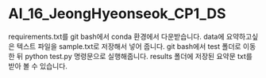 # AI_16_JeongHyeonseok_CP1_DS

requirements.txt를 git bash에서 conda 환경에서 다운받습니다.
data에 요약하고싶은 텍스트 파일을 sample.txt로 저장해서 넣어 줍니다.
git bash에서 test 폴더로 이동한 뒤 python test.py 명령문으로 실행해줍니다.
results 폴더에 저장된 요약문 txt를 받아 볼 수 있습니다.
